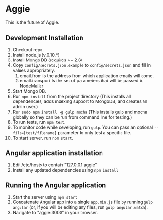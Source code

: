 # Aggie

This is the future of Aggie.

## Development Installation

1. Checkout repo.
1. Install node.js (v.0.10.*)
1. Install Mongo DB (requires >= 2.6)
1. Copy `config/secrets.json.example` to `config/secrets.json` and fill in values appropriately.
   1. email.from is the address from which application emails will come.
   1. email.transport is the set of parameters that will be passed to [NodeMailer](http://www.nodemailer.com)
1. Start Mongo DB.
1. Run `npm install` from the project directory (This installs all dependencies, adds indexing support to MongoDB, and creates an admin user.)
1. Run `sudo npm install -g gulp mocha` (This installs gulp and mocha globally so they can be run from command line for testing.)
1. To run tests, run `npm test`.
1. To monitor code while developing, run `gulp`. You can pass an optional `--file=[test/filename]` parameter to only test a specific file.
1. To start server, run `npm start`.

## Angular application installation
1. Edit /etc/hosts to contain "127.0.0.1 aggie"
1. Install any updated dependencies using `npm install`

## Running the Angular application
1. Start the server using `npm start`
1. Concatenate Angular app into a single `app.min.js` file by running `gulp angular` (or, if you will be editing any files, run `gulp angular.watch`).
1. Navigate to "aggie:3000" in your browser.
